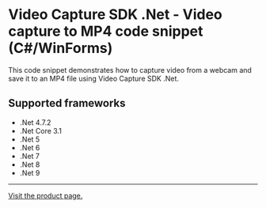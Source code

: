 ﻿# Video Capture SDK .Net - Video capture to MP4 code snippet (C#/WinForms)

This code snippet demonstrates how to capture video from a webcam and save it to an MP4 file using Video Capture SDK .Net.

## Supported frameworks

* .Net 4.7.2
* .Net Core 3.1
* .Net 5
* .Net 6
* .Net 7
* .Net 8
* .Net 9

---

[Visit the product page.](https://www.visioforge.com/video-capture-sdk-net)
